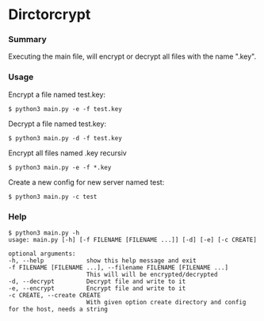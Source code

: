 # Dirctorcrypt

### Summary
Executing the main file, will encrypt or decrypt all files with the name ".key".

### Usage
Encrypt a file named test.key:


`$ python3 main.py -e -f test.key`

Decrypt a file named test.key:


`$ python3 main.py -d -f test.key`

Encrypt all files named .key recursiv


`$ python3 main.py -e -f *.key`

Create a new config for new server named test:


`$ python3 main.py -c test`

### Help
  ```
$ python3 main.py -h
usage: main.py [-h] [-f FILENAME [FILENAME ...]] [-d] [-e] [-c CREATE]

optional arguments:
  -h, --help            show this help message and exit
  -f FILENAME [FILENAME ...], --filename FILENAME [FILENAME ...]
                        This will will be encrypted/decrypted
  -d, --decrypt         Decrypt file and write to it
  -e, --encrypt         Encrypt file and write to it
  -c CREATE, --create CREATE
                        With given option create directory and config for the host, needs a string
```
